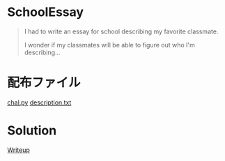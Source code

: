 # SchoolEssay

> I had to write an essay for school describing my favorite classmate. 
>
> I wonder if my classmates will be able to figure out who I'm describing...

# 配布ファイル
[chal.py](./given_files/chall.py)
[description.txt](./given_files/description.txt)

# Solution
[Writeup](./solve/writeup.md)
